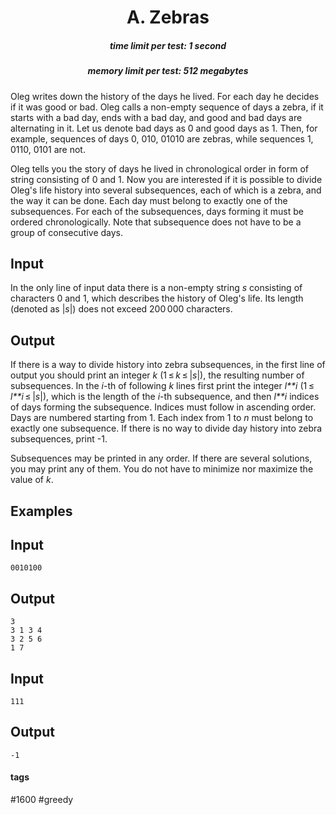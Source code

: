 <h1 style='text-align: center;'> A. Zebras</h1>

<h5 style='text-align: center;'>time limit per test: 1 second</h5>
<h5 style='text-align: center;'>memory limit per test: 512 megabytes</h5>

Oleg writes down the history of the days he lived. For each day he decides if it was good or bad. Oleg calls a non-empty sequence of days a zebra, if it starts with a bad day, ends with a bad day, and good and bad days are alternating in it. Let us denote bad days as 0 and good days as 1. Then, for example, sequences of days 0, 010, 01010 are zebras, while sequences 1, 0110, 0101 are not.

Oleg tells you the story of days he lived in chronological order in form of string consisting of 0 and 1. Now you are interested if it is possible to divide Oleg's life history into several subsequences, each of which is a zebra, and the way it can be done. Each day must belong to exactly one of the subsequences. For each of the subsequences, days forming it must be ordered chronologically. Note that subsequence does not have to be a group of consecutive days. 

## Input

In the only line of input data there is a non-empty string *s* consisting of characters 0 and 1, which describes the history of Oleg's life. Its length (denoted as |*s*|) does not exceed 200 000 characters.

## Output

If there is a way to divide history into zebra subsequences, in the first line of output you should print an integer *k* (1 ≤ *k* ≤ |*s*|), the resulting number of subsequences. In the *i*-th of following *k* lines first print the integer *l**i* (1 ≤ *l**i* ≤ |*s*|), which is the length of the *i*-th subsequence, and then *l**i* indices of days forming the subsequence. Indices must follow in ascending order. Days are numbered starting from 1. Each index from 1 to *n* must belong to exactly one subsequence. If there is no way to divide day history into zebra subsequences, print -1.

Subsequences may be printed in any order. If there are several solutions, you may print any of them. You do not have to minimize nor maximize the value of *k*.

## Examples

## Input


```
0010100  

```
## Output


```
3  
3 1 3 4  
3 2 5 6  
1 7  

```
## Input


```
111  

```
## Output


```
-1  

```


#### tags 

#1600 #greedy 